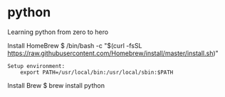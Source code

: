 # python
Learning python from zero to hero

Install HomeBrew
    $ /bin/bash -c "$(curl -fsSL https://raw.githubusercontent.com/Homebrew/install/master/install.sh)"

    Setup environment:
        export PATH=/usr/local/bin:/usr/local/sbin:$PATH

Install Brew
    $ brew install python

